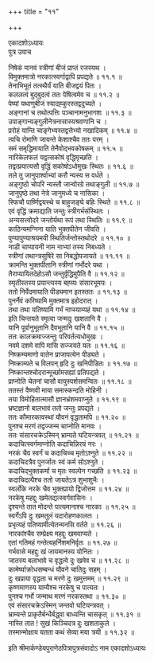 +++
title = "११"

+++

एकादशोऽध्यायः  
पुत्र उवाच  

निषेकं मानवं स्त्रीणां बीजं प्राप्तं रजस्यथ  ।  
विमुक्तमात्रो नरकात्स्वर्गाद्वापि प्रपद्यते  ॥ ११.१ ॥  
तेनाभिभूतं तत्स्थैर्यं याति बीजद्वयं पितः  ।  
कललत्वं बुद्बुदत्वं ततः पेषित्वमेव च  ॥ ११.२ ॥  
पेष्यां यथाणुबीजं स्यादह्कुरस्तद्वदुच्यते  ।  
अङ्गानां च तथोत्पत्तिः पञ्चानामनुभागशः  ॥ ११.३ ॥  
उपाङ्गान्यङ्गुलीनेत्रनासास्यश्रवणानि च  ।  
प्ररोहं यान्ति चाङ्गेभ्यस्तद्वत्तेभ्यो नखादिकम्  ॥ ११.४ ॥  
त्वचि रोमाणि जायन्ते केशाश्चैव ततः परम्  ।  
समं समृद्धिमायाति तेनैवोद्भवकोषकम्  ॥ ११.५ ॥  
नारिकेलफलं यद्वत्सकोषं वृद्धिमृच्छति  ।  
तद्वत्प्रयात्यसौ वृद्धिं सकोषोऽधोमुखः स्थितः  ॥ ११.६ ॥  
तले तु जानुपार्श्वाभ्यां करौ न्यस्य स वर्धते  ।  
अङ्गुष्ठो चोपरि न्यस्तौ जान्वोरग्रे तथाङ्गुली  ॥ ११.७ ॥  
जानुपृष्ठे तथा नेत्रे जानुमध्ये च नासिका  ।  
स्फिचौ पार्ष्णिद्वयस्थे च बाहुजङ्घे बहिः स्थिते  ॥ ११.८ ॥  
एवं वृद्धिं क्रमाद्याति जन्तुः स्त्रीगर्भसंस्थितः  ।  
अन्यसत्त्वोदरे जन्तोर्यथा रूपं तथा स्थितिः  ॥ ११.९ ॥  
काठिन्यमग्निना याति भुक्तपीतेन जीवति  ।  
पुण्यापुण्याश्रयमयी स्थितिर्जन्तोस्तथोदरे  ॥ ११.१० ॥  
नाडी चाप्यायनी नाम नाभ्यां तस्य निबध्यते  ।  
स्त्रीणां तथान्त्रसुषिरे सा निबद्धोपजायते  ॥ ११.११ ॥  
क्रामन्ति भुक्तपीतानि स्त्रीणां गर्भोदरे यथा  ।  
तैराप्यायितदेहोऽसौ जन्तुर्वृद्धिमुपैति वै  ॥ ११.१२ ॥  
स्मृतीस्तस्य प्रयान्त्यस्य बह्व्यः संसारभूमयः  ।  
ततो निर्वेदमायाति पीड्यमान इतस्ततः  ॥ ११.१३ ॥  
पुनर्नैवं करिष्यामि मुक्तमात्र इहोदरात् ।  
तथा तथा यतिष्यामि गर्भं नाप्स्याम्यहं यथा  ॥ ११.१४ ॥  
इति चिन्तयते स्मृत्वा जन्मदुः खशतानि वै  ।  
यानि पूर्वानुभूतानि दैवभूतानि यानि वै  ॥ ११.१५ ॥  
ततः कालक्रमाज्जन्तुः परिवर्तत्यधोमुखः  ।  
नवमे दशमे वापि मासि सज्जयते यतः  ॥ ११.१६ ॥  
निष्क्रम्यमाणो वातेन प्राजापत्येन पीड्यते  ।  
निष्क्राम्यते च विलपन् हृदि दुः खनिपीडितः  ॥ ११.१७ ॥  
निष्क्रान्तश्चोदरान्मूर्च्छामसह्यां प्रतिपद्यते  ।  
प्राप्नोति चेतनां चासौ वायुस्पर्शसमन्वितः  ॥ ११.१८ ॥  
ततस्तं वैष्णवी माया समास्कन्दति मोहिनी  ।  
तया विमोहितात्मासौ ज्ञानभ्रंशमवाप्नुते  ॥ ११.१९ ॥  
भ्रष्टज्ञानो बालभावं ततो जन्तुः प्रपद्यते  ।  
ततः कौमारकावस्थां यौवनं वृद्धतामपि  ॥ ११.२० ॥  
पुनश्च मरणं तद्वज्जन्म चाप्नोति मानवः  ।  
ततः संसारचक्रेऽस्मिन् भ्राम्यते घटियन्त्रवत् ॥ ११.२१ ॥  
कदाचित्स्वर्गमाप्नोति कदाचिन्निरयं नरः  ।  
नरकं चैव स्वर्गं च कदाचिच्च मृतोऽश्नुते  ॥ ११.२२ ॥  
कदाचिदत्रैव पुनर्जातः स्वं कर्म सोऽश्नुते  ।  
कदाचिद्भुक्तकर्मा च मृतः स्वल्पेन गच्छति  ॥ ११.२३ ॥  
कदाचिदल्पैश्च ततो जायतेऽत्र शुभाशुभैः  ।  
स्वर्लोके नरके चैव भुक्तप्रायो द्विजोत्तम  ॥ ११.२४ ॥  
नरकेषु महद्दुः खमेतद्यत्स्वर्गवासिनः  ।  
दृश्यन्ते तात मोदन्ते पात्यमानाश्च नारकाः  ॥ ११.२५ ॥  
स्वर्गेऽपि दुः खमतुलं यदारोहणकालतः  ।  
प्रभृत्यहं पतिष्यामीत्येतन्मनसि वर्तते  ॥ ११.२६ ॥  
नारकांश्चैव सम्प्रेक्ष्य महद्दुः खमवाप्यते  ।  
एतां गतिमहं गन्तेत्यहर्निशमनिर्वृतः  ॥ ११.२७ ॥  
गर्भवासे महद्दुः खं जायमानस्य योनितः  ।  
जातस्य बलाभावे च वृद्धत्वे दुः खमेव च  ॥ ११.२८ ॥  
कामेर्ष्याक्रोधसम्बन्धं यौवने चातिदुः सहम्  ।  
दुः खप्राया वृद्धता च मरणे दुः खमुत्तमम्  ॥ ११.२९ ॥  
कृष्णमाणस्य याम्यैश्च नरकेषु च पात्यतः  ।  
पुनश्च गर्भो जन्माथ मरणं नरकस्तथा  ॥ ११.३० ॥  
एवं संसारचक्रेऽस्मिन् जन्तवो घटियन्त्रवत् ।  
भ्राम्यन्ते प्राकृतैर्बन्धैर्बद्ध्वा बाध्यन्ति चासकृत् ॥ ११.३१ ॥  
नास्ति तात ! सुखं किञ्चिदत्र दुः खशताकुले  ।  
तस्मान्मोक्षाय यतता कथं सेव्या मया त्रयी  ॥ ११.३२ ॥  

इति श्रीमार्कण्डेयपुराणेठपित्रापुत्रसंवादोऽ नाम एकादशोऽध्यायः  
